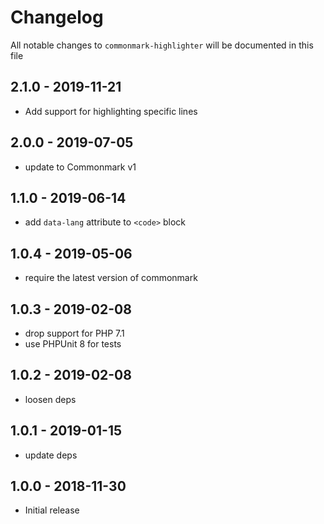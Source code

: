 # Changelog

All notable changes to `commonmark-highlighter` will be documented in this file

## 2.1.0 - 2019-11-21

- Add support for highlighting specific lines

## 2.0.0 - 2019-07-05

- update to Commonmark v1

## 1.1.0 - 2019-06-14

- add `data-lang` attribute to `<code>` block

## 1.0.4 - 2019-05-06

- require the latest version of commonmark

## 1.0.3 - 2019-02-08

- drop support for PHP 7.1
- use PHPUnit 8 for tests

## 1.0.2 - 2019-02-08

- loosen deps

## 1.0.1 - 2019-01-15

- update deps


## 1.0.0 - 2018-11-30

- Initial release
